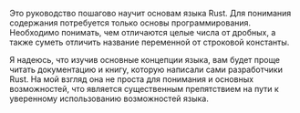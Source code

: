 Это руководство пошагово научит основам языка Rust.
Для понимания содержания потребуется только основы программирования. Необходимо
понимать, чем отличаются  целые числа от  дробных, а также суметь отличить название
переменной от строковой константы.

Я надеюсь, что изучив основные концепции языка, вам будет проще читать документацию
и книгу, которую написали сами разработчики Rust. На мой взгляд она не проста для
понимания и основных возможностей, что является существенным препятствием на пути
к уверенному использованию возможностей языка.
